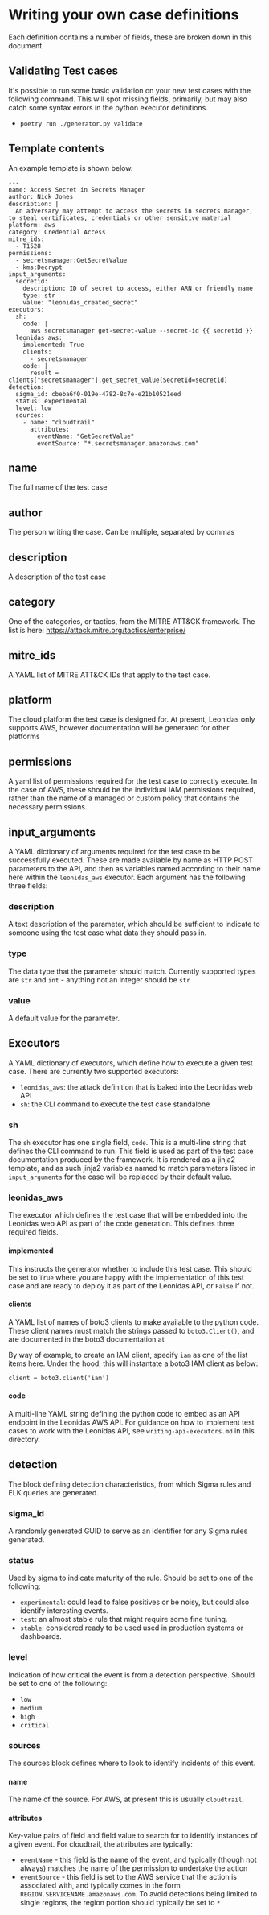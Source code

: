 # Writing your own case definitions

Each definition contains a number of fields, these are broken down in this document. 

## Validating Test cases

It's possible to run some basic validation on your new test cases with the following command. This will spot missing fields, primarily, but may also catch some syntax errors in the python executor definitions.

* `poetry run ./generator.py validate`


## Template contents

An example template is shown below.

```
---
name: Access Secret in Secrets Manager
author: Nick Jones
description: |
  An adversary may attempt to access the secrets in secrets manager, to steal certificates, credentials or other sensitive material
platform: aws
category: Credential Access
mitre_ids:
  - T1528
permissions:
  - secretsmanager:GetSecretValue
  - kms:Decrypt
input_arguments:
  secretid:
    description: ID of secret to access, either ARN or friendly name
    type: str
    value: "leonidas_created_secret"
executors:
  sh:
    code: |
      aws secretsmanager get-secret-value --secret-id {{ secretid }}
  leonidas_aws:
    implemented: True
    clients:
      - secretsmanager
    code: |
      result = clients["secretsmanager"].get_secret_value(SecretId=secretid)
detection:
  sigma_id: cbeba6f0-019e-4782-8c7e-e21b10521eed
  status: experimental
  level: low
  sources:
    - name: "cloudtrail"
      attributes:
        eventName: "GetSecretValue"
        eventSource: "*.secretsmanager.amazonaws.com"
```

## name

The full name of the test case

## author

The person writing the case. Can be multiple, separated by commas

## description

A description of the test case

## category

One of the categories, or tactics, from the MITRE ATT&CK framework. The list is here: https://attack.mitre.org/tactics/enterprise/

## mitre_ids

A YAML list of MITRE ATT&CK IDs that apply to the test case.

## platform

The cloud platform the test case is designed for. At present, Leonidas only supports AWS, however documentation will be generated for other platforms

## permissions

A yaml list of permissions required for the test case to correctly execute. In the case of AWS, these should be the individual IAM permissions required, rather than the name of a managed or custom policy that contains the necessary permissions.

## input_arguments

A YAML dictionary of arguments required for the test case to be successfully executed. These are made available by name as HTTP POST parameters to the API, and then as variables named according to their name here within the `leonidas_aws` executor. Each argument has the following three fields:

### description

A text description of the parameter, which should be sufficient to indicate to someone using the test case what data they should pass in.

### type

The data type that the parameter should match. Currently supported types are `str` and `int` - anything not an integer should be `str`

### value

A default value for the parameter.

## Executors

A YAML dictionary of executors, which define how to execute a given test case. There are currently two supported executors:

- `leonidas_aws`: the attack definition that is baked into the Leonidas web API
- `sh`: the CLI command to execute the test case standalone

### sh

The `sh` executor has one single field, `code`. This is a multi-line string that defines the CLI command to run. This field is used as part of the test case documentation produced by the framework. It is rendered as a jinja2 template, and as such jinja2 variables named to match parameters listed in `input_arguments` for the case will be replaced by their default value.

### leonidas_aws

The executor which defines the test case that will be embedded into the Leonidas web API as part of the code generation. This defines three required fields.

#### implemented

This instructs the generator whether to include this test case. This should be set to `True` where you are happy with the implementation of this test case and are ready to deploy it as part of the Leonidas API, or `False` if not.

#### clients

A YAML list of names of boto3 clients to make available to the python code. These client names must match the strings passed to `boto3.Client()`, and are documented in the boto3 documentation at

By way of example, to create an IAM client, specify `iam` as one of the list items here. Under the hood, this will instantate a boto3 IAM client as below:

```
client = boto3.client('iam')
```

#### code

A multi-line YAML string defining the python code to embed as an API endpoint in the Leonidas AWS API. For guidance on how to implement test cases to work with the Leonidas API, see `writing-api-executors.md` in this directory.

## detection

The block defining detection characteristics, from which Sigma rules and ELK queries are generated. 

### sigma_id

A randomly generated GUID to serve as an identifier for any Sigma rules generated.

### status

Used by sigma to indicate maturity of the rule. Should be set to one of the following:

* `experimental`: could lead to false positives or be noisy, but could also identify interesting events.
* `test`: an almost stable rule that might require some fine tuning.
* `stable`: considered ready to be used used in production systems or dashboards.

### level

Indication of how critical the event is from a detection perspective. Should be set to one of the following:

* `low`
* `medium`
* `high`
* `critical`

### sources

The sources block defines where to look to identify incidents of this event.

#### name

The name of the source. For AWS, at present this is usually `cloudtrail`.

#### attributes

Key-value pairs of field and field value to search for to identify instances of a given event. For cloudtrail, the attributes are typically:

* `eventName` - this field is the name of the event, and typically (though not always) matches the name of the permission to undertake the action
* `eventSource` - this field is set to the AWS service that the action is associated with, and typically comes in the form `REGION.SERVICENAME.amazonaws.com`. To avoid detections being limited to single regions, the region portion should typically be set to `*`